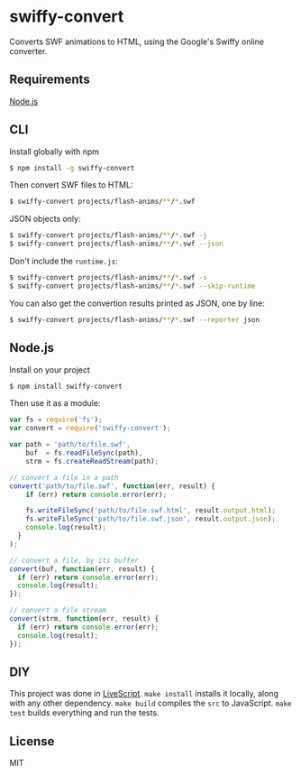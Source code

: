 # swiffy-convert

Converts SWF animations to HTML, using the Google's Swiffy online converter.

## Requirements

[Node.js](http://nodejs.org)

## CLI

Install globally with npm

```bash
$ npm install -g swiffy-convert
```

Then convert SWF files to HTML:

```bash
$ swiffy-convert projects/flash-anims/**/*.swf
```

JSON objects only:

```bash
$ swiffy-convert projects/flash-anims/**/*.swf -j
$ swiffy-convert projects/flash-anims/**/*.swf --json
```

Don't include the `runtime.js`:

```bash
$ swiffy-convert projects/flash-anims/**/*.swf -s
$ swiffy-convert projects/flash-anims/**/*.swf --skip-runtime
```

You can also get the convertion results printed as JSON, one by line:

```bash
$ swiffy-convert projects/flash-anims/**/*.swf --reporter json
```


## Node.js

Install on your project

```bash
$ npm install swiffy-convert
```

Then use it as a module:

```javascript
var fs = require('fs');
var convert = require('swiffy-convert');

var path = 'path/to/file.swf',
    buf  = fs.readFileSync(path),
    strm = fs.createReadStream(path);

// convert a file in a path
convert('path/to/file.swf', function(err, result) {
    if (err) return console.error(err);

    fs.writeFileSync('path/to/file.swf.html', result.output.html);
    fs.writeFileSync('path/to/file.swf.json', result.output.json);
    console.log(result);
  }
);

// convert a file, by its buffer
convert(buf, function(err, result) {
  if (err) return console.error(err);
  console.log(result);
});

// convert a file stream
convert(strm, function(err, result) {
  if (err) return console.error(err);
  console.log(result);
});
```


## DIY

This project was done in [LiveScript](https://github.com/gkz/LiveScript).
`make install` installs it locally, along with any other dependency.
`make build` compiles the `src` to JavaScript.
`make test` builds everything and run the tests.


## License

MIT
